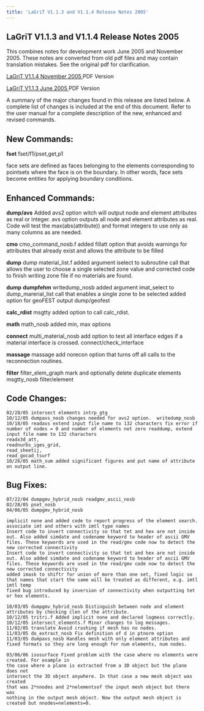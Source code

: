 ```yaml
---
title: 'LaGriT V1.1.3 and V1.1.4 Release Notes 2005'
---
```


## LaGriT V1.1.3 and V1.1.4 Release Notes 2005

This combines notes for development work June 2005 and November 2005. These notes are converted from
old pdf files and may contain translation mistakes. See the original pdf for clarification.

<a href="/assets/images/release_notes15.pdf" download> LaGriT V1.1.4 November 2005 </a> PDF Version 

<a href="/assets/images/release_notes14.pdf" download> LaGriT V1.1.3 June 2005 </a> PDF Version 


A summary of the major changes found in this release are listed below. A complete list of
changes is included at the end of this document. Refer to the user manual for a complete
description of the new, enhanced and revised commands.

## New Commands:

**fset** fset/f1/pset,get,p1

face sets are defined as faces belonging to the elements
corresponding to pointsets where the face is on the boundary. In
other words, face sets become entities for applying boundary
conditions.

## Enhanced Commands:

**dump/avs** Added avs2 option witch will output node and element attributes as real or
integer. avs option outputs all node and element attributes as real. Code will test
the max(abs(attribute)) and format integers to use only as many columns as are needed.

**cmo** cmo_command_nosb.f added fillatt option that avoids warnings for attributes that already exist and allows the attribute to be filled 

**dump** dump material_list.f added argument iselect to subroutine call that allows the user to choose a single selected zone value and corrected code to finish writing zone file if no materials are found. 

**dump** **dumpfehm** writedump_nosb added argument imat_select to dump_marerial_list call that enables a single zone to be selected added option for geoFEST output dump/geofest 

**calc_rdist** msgtty added option to call calc_rdist.

**math** math_nosb added min, max options 

**connect** multi_material_nosb add option to test all interface edges if a material interface is crossed. connect/check_interface 

**massage** massage add norecon option that turns off all calls to the reconnection routines. 

**filter** filter_elem_graph mark and optionally delete duplicate elements msgtty_nosb filter/element 


## Code Changes:

```
02/28/05 intersect elements intrp_gtg 
10/12/05 dumpavs_nosb changes needed for avs2 option.  writedump_nosb
10/18/05 readavs extend input file name to 132 characters fix error if number of nodes = 0 and number of elements not zero readdump, extend input file name to 132 characters
readx3d_att,
readnurbs_iges_grid,
read_sheetij,
read_gocad_tsurf
10/26/05 math_sum added significant figures and put name of attribute on output line.
```

## Bug Fixes:

```
07/22/04 dumpgmv_hybrid_nosb readgmv_ascii_nosb 
02/28/05 pset_nosb 
04/06/05 dumpgmv_hybrid_nosb 

implicit none and added code to report progress of the element search. associate imt and others with imtl type names 
Insert code to invert connectivity so that tet and hex are not inside out. Also added simdate and codename keyword to header of ascii GMV files. These keywords are used in the read/gmv code now to detect the new corrected connectivity 
Insert code to invert connectivity so that tet and hex are not inside out. Also added simdate and codename keyword to header of ascii GMV files. These keywords are used in the read/gmv code now to detect the new corrected connectivity 
added imask to shiftr for union of more than one set, fixed logic so that names that start the same will be treated as different, e.g. imtl imtl temp 
fixed bug introduced by inversion of connectivity when outputting tet or hex elements. 

10/03/05 dumpgmv_hybrid_nosb Distinguish between node and element attributes by checking clen of the attribute.
10/12/05 tritri.f Added implicit none and declared logmess correctly.
10/12/05 intersect_elements.f Minor changes to log messages.
11/02/05 translate Avoid crashing if mesh has no nodes.
11/03/05 do_extract_nosb Fix definition of d in ptnorm option
11/03/05 dumpavs_nosb Handles mesh with only element attributes and fixed formats so they are long enough for num elements, num nodes.

03/06/06 isosurface Fixed problem with the case where no elements were created. For example in
the case where a plane is extracted from a 3D object but the plane does not
intersect the 3D object anywhere. In that case a new mesh object was created
that was 2*nnodes and 2*nelementsof the input mesh object but there was
nothing in the output mesh object. Now the output mesh object is created but nnodes=nelements=0.  

```

